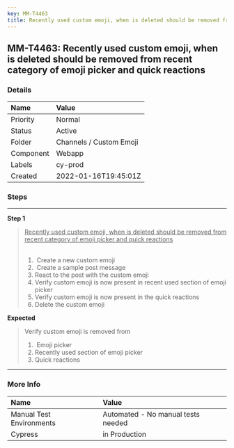 ```yaml
---
key: MM-T4463
title: Recently used custom emoji, when is deleted should be removed from recent category of emoji picker and quick reactions
---
```


## MM-T4463: Recently used custom emoji, when is deleted should be removed from recent category of emoji picker and quick reactions

### Details

| Name      | Value                   |
| :-------- | :---------------------- |
| Priority  | Normal                  |
| Status    | Active                  |
| Folder    | Channels / Custom Emoji |
| Component | Webapp                  |
| Labels    | cy-prod                 |
| Created   | 2022-01-16T19:45:01Z    |

### Steps

<hr/>

**Step 1**

> <article><u>Recently used custom emoji, when is deleted should be removed from recent category of emoji picker and quick reactions</u><br /><br /><ol><li> Create a new custom emoji</li><li> Create a sample post message</li><li>React to the post with the custom emoji</li><li>Verify custom emoji is now present in recent used section of emoji picker</li><li>Verify custom emoji is now present in the quick reactions</li><li>Delete the custom emoji</li></ol></article>

**Expected**

> <article>Verify custom emoji is removed from<ol><li> Emoji picker</li><li>Recently used section of emoji picker</li><li>Quick reactions</li></ol></article>

<hr/>

### More Info

| Name                     | Value                              |
| :----------------------- | :--------------------------------- |
| Manual Test Environments | Automated - No manual tests needed |
| Cypress                  | in Production                      |
